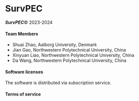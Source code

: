 # SurvPEC

***SurvPEC***© 2023-2024



#### Team Members

- Shuai Zhao, Aalborg University, Denmark
- Jian Gao, Northwestern Polytechnical University, China
- Xinyuan Liao, Northwestern Polytechnical University, China
- Da Wang, Northwestern Polytechnical University, China

#### Software licenses

The software is distributed via subscription service. 

#### Terms of service